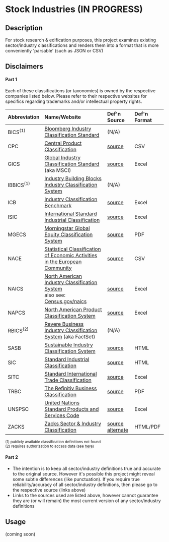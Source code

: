 # Stock Industries  (IN PROGRESS)

## Description

For stock research & edification purposes, this project examines existing sector/industry classifications and renders them into a format that is more conveniently 'parsable' (such 
as JSON or CSV)


## Disclaimers
#### Part 1
Each of these classifications (or taxonomies) is owned by the respective companies listed below.  Please refer to their respective websites for specifics regarding trademarks 
and/or intellectual property rights.

|Abbreviation | Name/Website | Def'n Source | Def'n Format | 
| :--- | :--- | :--- | :--- |
| BICS<sup>(1)</sup> | [Bloomberg Industry Classification Standard](https://www.bloomberg.com/professional/product/reference-data/) | (N/A) | |
| CPC | [Central Product Classification](https://unstats.un.org/unsd/classifications/Econ/CPC.cshtml) | [source](https://unstats.un.org/unsd/classifications/Econ/Download/In%20Text/CPC_Ver_2_1_english_structure.txt) | CSV |
| GICS | [Global Industry Classification Standard](https://www.msci.com/gics) (aka MSCI) | [source](https://www.msci.com/documents/1296102/11185224/GICS_map+2018.xlsx) | Excel |
| IBBICS<sup>(1)</sup> | [Industry Building Blocks Industry Classification System](http://industrybuildingblocks.com/) | (N/A) | |
| ICB | [Industry Classification Benchmark](https://www.ftserussell.com/data/industry-classification-benchmark-icb) | [source](https://content.ftserussell.com/sites/default/files/icb_structure_and_definitions.xlsx) | Excel |
| ISIC | [International Standard Industrial Classification](https://unstats.un.org/home/) | [source](http://www.ilo.org/ilostat-files/Documents/ISIC.xlsx) | Excel |
| MGECS | [Morningstar Global Equity Classification System](https://advisor.morningstar.com) | [source](https://advisor.morningstar.com/Enterprise/VTC/MorningstarGlobalEquityClassStructure2019v3.pdf) | PDF |
| NACE | [Statistical Classification of Economic Activities in the European Community](https://unstats.un.org/unsd/classifications) | [source](https://ec.europa.eu/eurostat/ramon/nomenclatures/index.cfm?TargetUrl=LST_CLS_DLD&StrNom=NACE_REV2&StrLanguageCode=EN&StrLayoutCode=HIERARCHIC) | CSV |
| NAICS | [North American Industry Classification System](https://www.naics.com)<br>also see: [Census.gov/naics](https://www.census.gov/naics/) | [source](https://www.census.gov/naics/2022NAICS/2-6%20digit_2022_Codes.xlsx) | Excel |
| NAPCS | [North American Product Classification System](https://www.census.gov/naics/napcs/) | [source](https://www.census.gov/naics/napcs/structure/2017NAPCSStructure.xlsx) | Excel |
| RBICS<sup>(2)</sup> | [Revere Business Industry Classification System](https://www.sasb.org/find-your-industry/) (aka FactSet) | (N/A) | |
| SASB | [Sustainable Industry Classification System](https://www.sasb.org/find-your-industry/) | [source](https://www.sasb.org/find-your-industry/) | HTML |
| SIC | [Standard Industrial Classification](https://siccode.com) | [source](https://www.osha.gov/data/sic-manual) | HTML |
| SITC | [Standard International Trade Classification](https://unstats.un.org/unsd/classifications/Econ/) | [source](https://unstats.un.org/unsd/classifications/Econ/Download/In%20Text/SITCCodeandDescription.xlsx) | Excel |
| TRBC | [The Refinitiv Business Classification](https://www.refinitiv.com) | [source](https://www.refinitiv.com/content/dam/marketing/en_us/documents/quick-reference-guides/trbc-business-classification-quick-guide.pdf) | PDF |
| UNSPSC | [United Nations Standard Products and Services Code](https://www.ungm.org/Public/UNSPSC) | [source](https://www.ungm.org/Public/UNSPSC/Excel) | Excel |
| ZACKS | [Zacks Sector & Industry Classification](https://www.zacks.com) | [source](https://www.zacks.com/zrank/sector-industry-classification.php) <br>[alternate](http://www.zacksdata.com/app/download/247340904/Zacks+Sector+Industry+Mapping+Scheme.pdf) | HTML/PDF |

<sup>
(1) publicly available classification definitions not found<br>
(2) requires authorization to access data (see <a href="https://developer.factset.com/api-catalog/factset-rbics-api">here</a>)
</sup>

#### Part 2
* The intention is to keep all sector/industry definitions true and accurate to the original source.  However it's possible this project might reveal some subtle differences (like
 punctuation). If you require true reliability/accuracy of all sector/industry definitions, then please go to the respective source (links above)
* Links to the sources used are listed above, however cannot guarantee they are (or will remain) the most current version of any sector/industry definitions
 

## Usage
(coming soon)